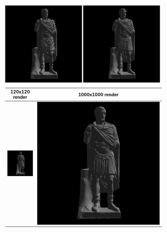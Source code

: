 <!-- ![120x120 render](/renders/120x120.png?raw=true "120x120 render" | width=100) -->
<p float="left">
    <img src="/renders/120x120.png?raw=true" width="49%">
    <img src="/renders/1000x1000.png?raw=true" width="49%">
</p>

| 120x120 render | 1000x1000 render |
|-----|-----|
| ![120x120](/renders/120x120.png?raw=true) | ![1000x1000](renders/1000x1000.png?raw=true) |